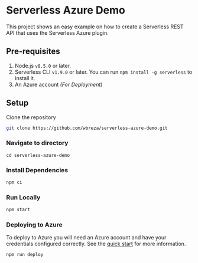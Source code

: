 # Serverless Azure Demo

This project shows an easy example on how to create a Serverless REST API that uses the Serverless Azure plugin.

## Pre-requisites

1. Node.js `v8.5.0` or later.
1. Serverless CLI `v1.9.0` or later. You can run `npm install -g serverless` to install it.
1. An Azure account *(For Deployment)*

## Setup

Clone the repository
```bash
git clone https://github.com/wbreza/serverless-azure-demo.git
```

### Navigate to directory
```
cd serverless-azure-demo
```

### Install Dependencies
```bash
npm ci
```

### Run Locally
```bash
npm start
```

### Deploying to Azure
To deploy to Azure you will need an Azure account and have your credentials configured correctly. See the [quick start](https://serverless.com/framework/docs/providers/azure/guide/quick-start/) for more information.
```bash
npm run deploy
```